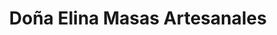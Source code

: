 ---
title: "Doña Elina Masas Artesanales"
url: /las-heras/dona-elina-masas-artesanales/
shop: comodidad
---